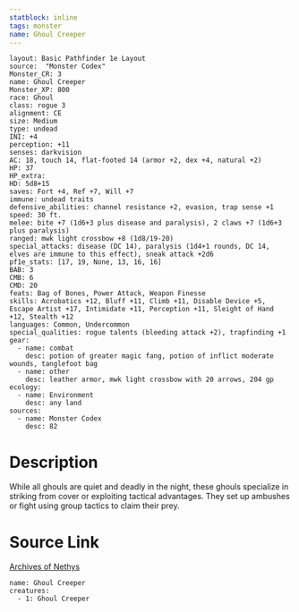 ```yaml
---
statblock: inline
tags: monster
name: Ghoul Creeper
---
```

```statblock
layout: Basic Pathfinder 1e Layout
source:  "Monster Codex"
Monster_CR: 3
name: Ghoul Creeper
Monster_XP: 800
race: Ghoul
class: rogue 3
alignment: CE
size: Medium
type: undead
INI: +4
perception: +11
senses: darkvision
AC: 18, touch 14, flat-footed 14 (armor +2, dex +4, natural +2)
HP: 37
HP_extra: 
HD: 5d8+15
saves: Fort +4, Ref +7, Will +7
immune: undead traits
defensive_abilities: channel resistance +2, evasion, trap sense +1
speed: 30 ft.
melee: bite +7 (1d6+3 plus disease and paralysis), 2 claws +7 (1d6+3 plus paralysis)
ranged: mwk light crossbow +8 (1d8/19-20)
special_attacks: disease (DC 14), paralysis (1d4+1 rounds, DC 14, elves are immune to this effect), sneak attack +2d6
pf1e_stats: [17, 19, None, 13, 16, 16]
BAB: 3
CMB: 6
CMD: 20
feats: Bag of Bones, Power Attack, Weapon Finesse
skills: Acrobatics +12, Bluff +11, Climb +11, Disable Device +5, Escape Artist +17, Intimidate +11, Perception +11, Sleight of Hand +12, Stealth +12
languages: Common, Undercommon
special_qualities: rogue talents (bleeding attack +2), trapfinding +1
gear:
  - name: combat
    desc: potion of greater magic fang, potion of inflict moderate wounds, tanglefoot bag
  - name: other
    desc: leather armor, mwk light crossbow with 20 arrows, 204 gp
ecology:
  - name: Environment
    desc: any land
sources:
  - name: Monster Codex
    desc: 82
```
# Description
While all ghouls are quiet and deadly in the night, these ghouls specialize in striking from cover or exploiting tactical advantages. They set up ambushes or fight using group tactics to claim their prey.
# Source Link
[Archives of Nethys](https://aonprd.com/MonsterDisplay.aspx?ItemName=Ghoul%20Creeper)
```encounter-table
name: Ghoul Creeper
creatures:
  - 1: Ghoul Creeper
```
